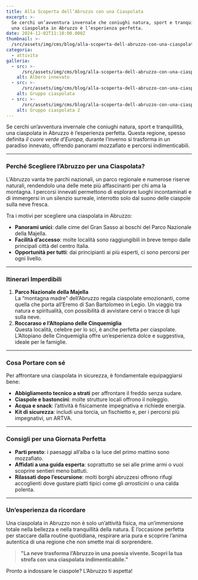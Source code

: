 ```yaml
---
title: Alla Scoperta dell’Abruzzo con una Ciaspolata
excerpt: >-
  Se cerchi un’avventura invernale che coniughi natura, sport e tranquillità,
  una ciaspolata in Abruzzo è l’esperienza perfetta.
date: 2024-12-02T11:10:00.000Z
thumbnail: >-
  /src/assets/img/cms/blog/alla-scoperta-dell-abruzzo-con-una-ciaspolata/thumbnail.jpg
categoria:
  - attivita
galleria:
  - src: >-
      /src/assets/img/cms/blog/alla-scoperta-dell-abruzzo-con-una-ciaspolata/galleria/0/src.jpg
    alt: Albero innevato
  - src: >-
      /src/assets/img/cms/blog/alla-scoperta-dell-abruzzo-con-una-ciaspolata/galleria/1/src.jpg
    alt: Gruppo ciaspolata
  - src: >-
      /src/assets/img/cms/blog/alla-scoperta-dell-abruzzo-con-una-ciaspolata/galleria/2/src.jpg
    alt: Gruppo ciaspolata 2
---
```

Se cerchi un’avventura invernale che coniughi natura, sport e tranquillità, una ciaspolata in Abruzzo è l’esperienza perfetta. Questa regione, spesso definita *il cuore verde d’Europa*, durante l’inverno si trasforma in un paradiso innevato, offrendo panorami mozzafiato e percorsi indimenticabili.

---

### Perché Scegliere l’Abruzzo per una Ciaspolata?

L'Abruzzo vanta tre parchi nazionali, un parco regionale e numerose riserve naturali, rendendolo una delle mete più affascinanti per chi ama la montagna. I percorsi innevati permettono di esplorare luoghi incontaminati e di immergersi in un silenzio surreale, interrotto solo dal suono delle ciaspole sulla neve fresca.

Tra i motivi per scegliere una ciaspolata in Abruzzo:

- **Panorami unici**: dalle cime del Gran Sasso ai boschi del Parco Nazionale della Majella.
- **Facilità d’accesso**: molte località sono raggiungibili in breve tempo dalle principali città del centro Italia.
- **Opportunità per tutti**: dai principianti ai più esperti, ci sono percorsi per ogni livello.

---

### Itinerari Imperdibili

1. **Parco Nazionale della Majella**\
   La “montagna madre” dell’Abruzzo regala ciaspolate emozionanti, come quella che porta all’Eremo di San Bartolomeo in Legio. Un viaggio tra natura e spiritualità, con possibilità di avvistare cervi o tracce di lupi sulla neve.
1. **Roccaraso e l’Altopiano delle Cinquemiglia**\
   Questa località, celebre per lo sci, è anche perfetta per ciaspolate. L’Altopiano delle Cinquemiglia offre un’esperienza dolce e suggestiva, ideale per le famiglie.

---

### Cosa Portare con sé

Per affrontare una ciaspolata in sicurezza, è fondamentale equipaggiarsi bene:

- **Abbigliamento tecnico a strati** per affrontare il freddo senza sudare.
- **Ciaspole e bastoncini**: molte strutture locali offrono il noleggio.
- **Acqua e snack**: l’attività è fisicamente impegnativa e richiede energia.
- **Kit di sicurezza**: includi una torcia, un fischietto e, per i percorsi più impegnativi, un ARTVA.

---

### Consigli per una Giornata Perfetta

- **Parti presto**: i paesaggi all’alba o la luce del primo mattino sono mozzafiato.
- **Affidati a una guida esperta**: soprattutto se sei alle prime armi o vuoi scoprire sentieri meno battuti.
- **Rilassati dopo l’escursione**: molti borghi abruzzesi offrono rifugi accoglienti dove gustare piatti tipici come gli *arrosticini* o una calda polenta.

---

### Un’esperienza da ricordare

Una ciaspolata in Abruzzo non è solo un’attività fisica, ma un’immersione totale nella bellezza e nella tranquillità della natura. È l’occasione perfetta per staccare dalla routine quotidiana, respirare aria pura e scoprire l’anima autentica di una regione che non smette mai di sorprendere.

> **"La neve trasforma l’Abruzzo in una poesia vivente. Scopri la tua strofa con una ciaspolata indimenticabile."**

Pronto a indossare le ciaspole? L’Abruzzo ti aspetta!
